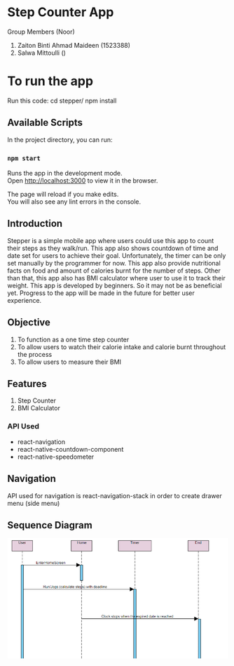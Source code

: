# Step Counter App

Group Members (Noor)
1. Zaiton Binti Ahmad Maideen (1523388)
2. Salwa Mittoulli ()

# To run the app
Run this code:
cd stepper/
npm install

## Available Scripts

In the project directory, you can run:

### `npm start`

Runs the app in the development mode.<br>
Open [http://localhost:3000](http://localhost:3000) to view it in the browser.

The page will reload if you make edits.<br>
You will also see any lint errors in the console.

## Introduction

Stepper is a simple mobile app where users could use this app to count their steps as they walk/run. This app also shows countdown of time and date set for users to achieve their goal. Unfortunately, the timer can be only set manually by the programmer for now. This app also provide nutritional facts on food and amount of calories burnt for the number of steps. Other than that, this app also has BMI calculator where user to use it to track their weight. This app is developed by beginners. So it may not be as beneficial yet. Progress to the app will be made in the future for better user experience.

## Objective

1. To function as a one time step counter
2. To allow users to watch their calorie intake and calorie burnt throughout the process
3. To allow users to measure their BMI

## Features 
1. Step Counter
2. BMI Calculator

### API Used
<ul>
  <li>react-navigation</li>
  <li>react-native-countdown-component</li>
  <li>react-native-speedometer</li>
</ul>

## Navigation
API used for navigation is react-navigation-stack in order to create drawer menu (side menu)

## Sequence Diagram

![sequence diagram](images/seq.PNG)
